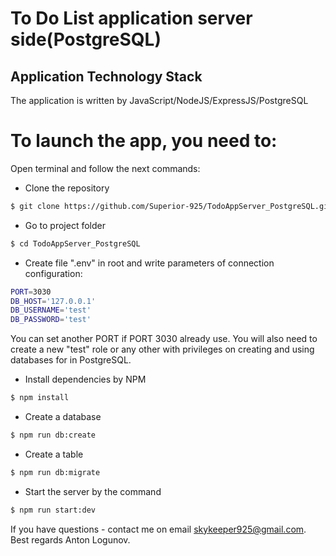 # To Do List application server side(PostgreSQL)

## Application Technology Stack

The application is written by JavaScript/NodeJS/ExpressJS/PostgreSQL

# To launch the app, you need to:

Open terminal and follow the next commands:
 
 - Clone the repository

  ```sh
$ git clone https://github.com/Superior-925/TodoAppServer_PostgreSQL.git
 ```

- Go to project folder

```sh
$ cd TodoAppServer_PostgreSQL
 ```

- Create file ".env" in root and write parameters of connection configuration:

```sh
PORT=3030
DB_HOST='127.0.0.1'
DB_USERNAME='test'
DB_PASSWORD='test'
 ```

You can set another PORT if PORT 3030 already use.
You will also need to create a new "test" role or any other with privileges on 
creating and using databases
for in PostgreSQL.

- Install dependencies by NPM

 ```sh
$ npm install
```

 - Create a database

```sh
$ npm run db:create
 ```

- Create a table

```sh
$ npm run db:migrate
 ```

 - Start the server by the command

 ```sh
$ npm run start:dev
```

If you have questions - contact me on email skykeeper925@gmail.com.
Best regards Anton Logunov.